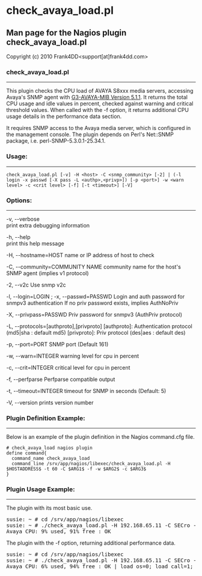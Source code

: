 # check_avaya_load.pl

## Man page for the Nagios plugin check_avaya_load.pl

Copyright (c) 2010 Frank4DD<support[at]frank4dd.com>

### check_avaya_load.pl

* * *

This plugin checks the CPU load of AVAYA S8xxx media servers, accessing Avaya's SNMP agent with [G3-AVAYA-MIB Version 5.1.1](avaya/g3mib.asn1). It returns the total CPU usage and idle values in percent, checked against warning and critical threshold values. When called with the -f option, it returns additional CPU usage details in the performance data section.

It requires SNMP access to the Avaya media server, which is configured in the management console. The plugin depends on Perl's Net::SNMP package, i.e. perl-SNMP-5.3.0.1-25.34.1.

### Usage:

* * *

`check_avaya_load.pl [-v] -H <host> -C <snmp_community> [-2] | (-l login -x passwd [-X pass -L <authp>,<privp>]) [-p <port>] -w <warn level> -c <crit level> [-f] [-t <timeout>] [-V]`

### Options:

* * *

-v, --verbose<br>
      print extra debugging information

-h, --help<br>
      print this help message

-H, --hostname=HOST
      name or IP address of host to check

-C, --community=COMMUNITY NAME
      community name for the host's SNMP agent (implies v1 protocol)

-2, --v2c
      Use snmp v2c

-l, --login=LOGIN ; -x, --passwd=PASSWD
      Login and auth password for snmpv3 authentication
      If no priv password exists, implies AuthNoPriv

-X, --privpass=PASSWD
      Priv password for snmpv3 (AuthPriv protocol)

-L, --protocols=[authproto],[privproto]
      [authproto]: Authentication protocol (md5|sha : default md5)
      [privproto]: Priv protocol (des|aes : default des)

-p, --port=PORT
      SNMP port (Default 161)

-w, --warn=INTEGER
      warning level for cpu in percent

-c, --crit=INTEGER
      critical level for cpu in percent

-f, --perfparse
      Perfparse compatible output

-t, --timeout=INTEGER
      timeout for SNMP in seconds (Default: 5)

-V, --version
      prints version number

### Plugin Definition Example:

* * *

Below is an example of the plugin definition in the Nagios command.cfg file.

```
# check_avaya_load nagios plugin
define command{
  command_name check_avaya_load
  command_line /srv/app/nagios/libexec/check_avaya_load.pl -H $HOSTADDRESS$ -t 60 -C $ARG1$ -f -w $ARG2$ -c $ARG3$
}
```

### Plugin Usage Example:

* * *

The plugin with its most basic use.

<pre class="code">susie: ~ # cd /srv/app/nagios/libexec
susie: ~ # ./check_avaya_load.pl -H 192.168.65.11 -C SECro -w 75 -c 95
Avaya CPU: 9% used, 91% free : OK</pre>

The plugin with the -f option, returning additional performance data.

<pre class="code">susie: ~ # cd /srv/app/nagios/libexec
susie: ~ # ./check_avaya_load.pl -H 192.168.65.11 -C SECro -w 75 -c 95 -f
Avaya CPU: 6% used, 94% free : OK | load_os=0; load_call=1; load_mgt=5; load_idle=94;</pre>
